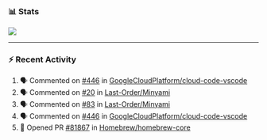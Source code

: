 ### :bar_chart: Stats

<a href="#">
  <img align="center" src="https://github-readme-stats.vercel.app/api?username=tuzi3040&show_icons=true&theme=dark" />
</a>

---

### :zap: Recent Activity

<!--START_SECTION:activity-->
1. 🗣 Commented on [#446](https://github.com/GoogleCloudPlatform/cloud-code-vscode/issues/446) in [GoogleCloudPlatform/cloud-code-vscode](https://github.com/GoogleCloudPlatform/cloud-code-vscode)
2. 🗣 Commented on [#20](https://github.com/Last-Order/Minyami/issues/20) in [Last-Order/Minyami](https://github.com/Last-Order/Minyami)
3. 🗣 Commented on [#83](https://github.com/Last-Order/Minyami/issues/83) in [Last-Order/Minyami](https://github.com/Last-Order/Minyami)
4. 🗣 Commented on [#446](https://github.com/GoogleCloudPlatform/cloud-code-vscode/issues/446) in [GoogleCloudPlatform/cloud-code-vscode](https://github.com/GoogleCloudPlatform/cloud-code-vscode)
5. 💪 Opened PR [#81867](https://github.com/Homebrew/homebrew-core/pull/81867) in [Homebrew/homebrew-core](https://github.com/Homebrew/homebrew-core)
<!--END_SECTION:activity-->
